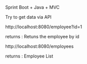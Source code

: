 Sprint Boot + Java + MVC 

Try to get data via API 

http://localhost:8080/employee?id=1

returns : Retuns the employee  by id

http://localhost:8080/employees

returns : Employee List
